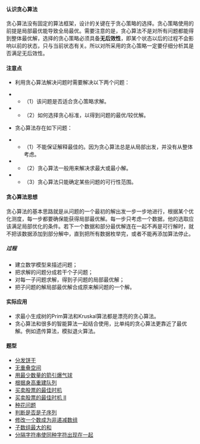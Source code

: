 #### 认识贪心算法
贪心算法没有固定的算法框架，设计的关键在于贪心策略的选择。贪心策略使用的前提是局部最优能导致全局最优。需要注意的是，贪心算法不是对所有问题都能得到整体最优解，选择的贪心策略必须具备**无后效性**，即某个状态以后的过程不会影响以前的状态，只与当前状态有关。所以对所采用的贪心策略一定要仔细分析其是否满足无后效性。
#### 注意点
- 利用贪心算法解决问题时需要解决以下两个问题：

- - （1）该问题是否适合贪心策略求解。

- - （2）如何选择贪心标准，以得到问题的最优/较优解。

- 贪心算法存在如下问题：

- - （1）不能保证解释最佳的。因为贪心算法总是从局部出发，并没有从整体考虑。

- - （2）贪心算法一般用来解决求最大或最小解。

- - （3）贪心算法只能确定某些问题的可行性范围。

#### 贪心算法思想
贪心算法的基本思路就是从问题的一个最初的解出发一步一步地进行，根据某个优化测度，每一步都要确保能获得局部最优解。每一步只考虑一个数据，他的选取应该满足局部优化的条件。若下一个数据和部分最优解连在一起不再是可行解时，就不把该数据添加到部分解中，直到把所有数据枚举完，或者不能再添加算法停止。
##### 过程
- 建立数学模型来描述问题；
- 把求解的问题分成若干个子问题；
- 对每一子问题求解，得到子问题的局部最优解；
- 把子问题的解局部最优解合成原来解问题的一个解。
#### 实际应用
- 求最小生成树的Prim算法和Kruskal算法都是漂亮的贪心算法。
- 贪心算法和很多的智能算法一起结合使用，比单纯的贪心算法更靠近了最优解。例如遗传算法，模拟退火算法。
#### 题型
- [分发饼干](https://leetcode-cn.com/problems/assign-cookies/description/)
- [无重叠空间](https://leetcode-cn.com/problems/non-overlapping-intervals/description/)
- [用最少数量的箭引爆气球](https://leetcode-cn.com/problems/minimum-number-of-arrows-to-burst-balloons/description/)
- [根据身高重建队列](https://leetcode-cn.com/problems/queue-reconstruction-by-height/description/)
- [买卖股票的最佳时机](https://leetcode-cn.com/problems/best-time-to-buy-and-sell-stock/description/)
- [买卖股票的最佳时机 II](https://leetcode-cn.com/problems/best-time-to-buy-and-sell-stock-ii/description/)
- [种花问题](https://leetcode-cn.com/problems/can-place-flowers/description/)
- [判断是否是子序列](https://leetcode-cn.com/problems/is-subsequence/description/)
- [修改一个数成为非递减数组](https://leetcode-cn.com/problems/non-decreasing-array/description/)
- [子数组最大的和](https://leetcode-cn.com/problems/maximum-subarray/description/)
- [分隔字符串使同种字符出现在一起](https://leetcode-cn.com/problems/partition-labels/description/)
